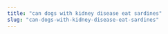 ```yaml
---
title: "can dogs with kidney disease eat sardines"
slug: "can-dogs-with-kidney-disease-eat-sardines"
---
```


